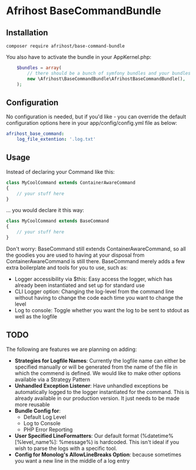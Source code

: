 # Afrihost BaseCommandBundle

## Installation
`composer require afrihost/base-command-bundle`

You also have to activate the bundle in your AppKernel.php:
```php
    $bundles = array(
        // there should be a bunch of symfony bundles and your bundles already added here
        new \Afrihost\BaseCommandBundle\AfrihostBaseCommandBundle(),
    );
```

## Configuration
No configuration is needed, but if you'd like - you can override the default configuration options here in your app/config/config.yml file as below:
```yml
afrihost_base_command:
    log_file_extention: '.log.txt'
```

## Usage
Instead of declaring your Command like this:
```php
class MyCoolCommand extends ContainerAwareCommand 
{
    // your stuff here
}
```
... you would declare it this way:
```php
class MyCoolCommand extends BaseCommand
{
    // your stuff here
}
```

Don't worry: BaseCommand still extends ContainerAwareCommand, so all the goodies you are used to having at your disposal from ContainerAwareCommand is still there. BaseCommand merely adds a few extra boilerplate and tools for you to use, such as:

* Logger accessibility via $this: Easy access the logger, which has already been instantiated and set up for standard use
* CLI Logger option: Changing the log-level from the command line without having to change the code each time you want to change the level
* Log to console: Toggle whether you want the log to be sent to stdout as well as the logfile

## TODO
The following are features we are planning on adding:

- **Strategies for Logfile Names**: Currently the logfile name can either be specified manually or will be generated from
 the name of the file in which the commend is defined. We would like to make other options available via a Strategy Pattern 
- **Unhandled Exception Listener**: Have unhandled exceptions be automatically logged to the logger instantiated for the 
 command. This is already available in our production version. It just needs to be made more reusable
- **Bundle Config for**:
  - Default Log Level
  - Log to Console
  - PHP Error Reporting
- **User Specified LineFormatters**: Our default format (%datetime% \[%level_name%\]: %message%) is hardcoded. This isn't
 ideal if you wish to parse the logs with a specific tool.
- **Config for Monolog's AllowLineBreaks Option**: because sometimes you want a new line in the middle of a log entry
